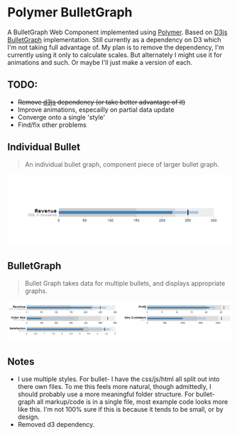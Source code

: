 Polymer BulletGraph
=========

A BulletGraph Web Component implemented using [Polymer].  Based on [D3js BulletGraph] implementation.  Still currently as a dependency on D3 which I'm not taking full advantage of.  My plan is to remove the dependency, I'm currently using it only to calculate scales.  But alternately I might use it for animations and such.  Or maybe I'll just make a version of each.

TODO:
-----------
  - ~~Remove [d3js] dependency (or take better advantage of it)~~
  - Improve animations, especailly on partial data update
  - Converge onto a single 'style'
  - Find/fix other problems

Individual Bullet
----
> An individual bullet graph, component piece of larger bullet graph.

![lonebullet](./lonebullet.png "Image of rendered bullet")


BulletGraph
----
> Bullet Graph takes data for multiple bullets, and displays appropriate graphs.

![bulletgraph](./bulletGraph.png "Image of Bullet graph using array data")

## Notes
- I use multiple styles.  For bullet- I have the css/js/html all split out into there own files.  To me this feels more natural, though admittedly, I should probably use a more meaningful folder structure.  For bullet-graph all markup/code is in a single file, most example code looks more like this.  I'm not 100% sure if this is because it tends to be small, or by design.
- Removed d3 dependency.


[D3js BulletGraph]:http://bl.ocks.org/mbostock/4061961
[d3js]:http://d3js.org
[Polymer]:http://www.polymer-project.org



